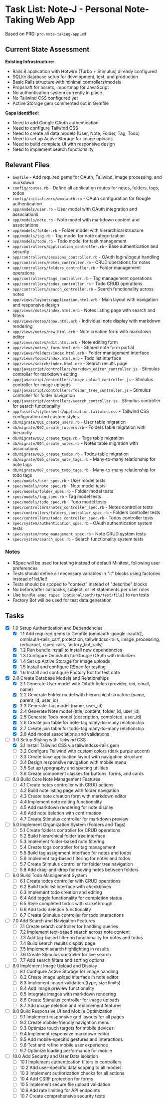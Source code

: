 # Task List: Note-J - Personal Note-Taking Web App

Based on PRD: `prd-note-taking-app.md`

## Current State Assessment

**Existing Infrastructure:**
- Rails 8 application with Hotwire (Turbo + Stimulus) already configured
- SQLite database setup for development, test, and production
- Basic Rails structure with minimal controllers/models
- Propshaft for assets, importmap for JavaScript
- No authentication system currently in place
- No Tailwind CSS configured yet
- Active Storage gem commented out in Gemfile

**Gaps Identified:**
- Need to add Google OAuth authentication
- Need to configure Tailwind CSS
- Need to create all data models (User, Note, Folder, Tag, Todo)
- Need to set up Active Storage for image uploads
- Need to build complete UI with responsive design
- Need to implement search functionality

## Relevant Files

- `Gemfile` - Add required gems for OAuth, Tailwind, image processing, and markdown
- `config/routes.rb` - Define all application routes for notes, folders, tags, todos
- `config/initializers/omniauth.rb` - OAuth configuration for Google authentication
- `app/models/user.rb` - User model with OAuth integration and associations
- `app/models/note.rb` - Note model with markdown content and associations
- `app/models/folder.rb` - Folder model with hierarchical structure
- `app/models/tag.rb` - Tag model for note categorization
- `app/models/todo.rb` - Todo model for task management
- `app/controllers/application_controller.rb` - Base authentication and security
- `app/controllers/sessions_controller.rb` - OAuth login/logout handling
- `app/controllers/notes_controller.rb` - CRUD operations for notes
- `app/controllers/folders_controller.rb` - Folder management operations
- `app/controllers/tags_controller.rb` - Tag management operations
- `app/controllers/todos_controller.rb` - Todo CRUD operations
- `app/controllers/search_controller.rb` - Search functionality across notes
- `app/views/layouts/application.html.erb` - Main layout with navigation and responsive design
- `app/views/notes/index.html.erb` - Notes listing page with search and filters
- `app/views/notes/show.html.erb` - Individual note display with markdown rendering
- `app/views/notes/new.html.erb` - Note creation form with markdown editor
- `app/views/notes/edit.html.erb` - Note editing form
- `app/views/notes/_form.html.erb` - Shared note form partial
- `app/views/folders/index.html.erb` - Folder management interface
- `app/views/todos/index.html.erb` - Todo list interface
- `app/views/search/index.html.erb` - Search results page
- `app/javascript/controllers/markdown_editor_controller.js` - Stimulus controller for markdown editing
- `app/javascript/controllers/image_upload_controller.js` - Stimulus controller for image uploads
- `app/javascript/controllers/folder_tree_controller.js` - Stimulus controller for folder navigation
- `app/javascript/controllers/search_controller.js` - Stimulus controller for search functionality
- `app/assets/stylesheets/application.tailwind.css` - Tailwind CSS configuration and custom styles
- `db/migrate/001_create_users.rb` - User table migration
- `db/migrate/002_create_folders.rb` - Folders table migration with hierarchy
- `db/migrate/003_create_tags.rb` - Tags table migration
- `db/migrate/004_create_notes.rb` - Notes table migration with associations
- `db/migrate/005_create_todos.rb` - Todos table migration
- `db/migrate/006_create_note_tags.rb` - Many-to-many relationship for note tags
- `db/migrate/007_create_todo_tags.rb` - Many-to-many relationship for todo tags
- `spec/models/user_spec.rb` - User model tests
- `spec/models/note_spec.rb` - Note model tests
- `spec/models/folder_spec.rb` - Folder model tests
- `spec/models/tag_spec.rb` - Tag model tests
- `spec/models/todo_spec.rb` - Todo model tests
- `spec/controllers/notes_controller_spec.rb` - Notes controller tests
- `spec/controllers/folders_controller_spec.rb` - Folders controller tests
- `spec/controllers/todos_controller_spec.rb` - Todos controller tests
- `spec/system/authentication_spec.rb` - OAuth authentication system tests
- `spec/system/note_management_spec.rb` - Note CRUD system tests
- `spec/system/search_spec.rb` - Search functionality system tests

### Notes

- RSpec will be used for testing instead of default Minitest, following user preferences
- Tests should define all necessary variables in "it" blocks using factories instead of let/let!
- Tests should be scoped to "context" instead of "describe" blocks
- No before/after callbacks, subject, or let statements per user rules
- Use `bundle exec rspec [optional/path/to/test/file]` to run tests
- Factory Bot will be used for test data generation

## Tasks

- [x] 1.0 Setup Authentication and Dependencies
  - [x] 1.1 Add required gems to Gemfile (omniauth-google-oauth2, omniauth-rails_csrf_protection, tailwindcss-rails, image_processing, redcarpet, rspec-rails, factory_bot_rails)
  - [x] 1.2 Run bundle install to install new dependencies
  - [x] 1.3 Configure OmniAuth for Google OAuth with initializer
  - [x] 1.4 Set up Active Storage for image uploads
  - [x] 1.5 Install and configure RSpec for testing
  - [x] 1.6 Install and configure Factory Bot for test data

- [x] 2.0 Create Database Models and Relationships
  - [x] 2.1 Generate User model with OAuth fields (provider, uid, email, name)
  - [x] 2.2 Generate Folder model with hierarchical structure (name, parent_id, user_id)
  - [x] 2.3 Generate Tag model (name, user_id)
  - [x] 2.4 Generate Note model (title, content, folder_id, user_id)
  - [x] 2.5 Generate Todo model (description, completed, user_id)
  - [x] 2.6 Create join table for note-tag many-to-many relationship
  - [x] 2.7 Create join table for todo-tag many-to-many relationship
  - [x] 2.8 Add model associations and validations

- [ ] 3.0 Setup Styling with Tailwind CSS
  - [x] 3.1 Install Tailwind CSS via tailwindcss-rails gem
  - [ ] 3.2 Configure Tailwind with custom colors (dark purple accent)
  - [ ] 3.3 Create base application layout with navigation structure
  - [ ] 3.4 Design responsive navigation with mobile menu
  - [ ] 3.5 Set up typography and spacing utilities
  - [ ] 3.6 Create component classes for buttons, forms, and cards

- [ ] 4.0 Build Core Note Management Features
  - [ ] 4.1 Create notes controller with CRUD actions
  - [ ] 4.2 Build note listing page with folder navigation
  - [ ] 4.3 Create note creation form with markdown editor
  - [ ] 4.4 Implement note editing functionality
  - [ ] 4.5 Add markdown rendering for note display
  - [ ] 4.6 Add note deletion with confirmation
  - [ ] 4.7 Create Stimulus controller for markdown preview

- [ ] 5.0 Implement Organization System (Folders and Tags)
  - [ ] 5.1 Create folders controller for CRUD operations
  - [ ] 5.2 Build hierarchical folder tree interface
  - [ ] 5.3 Implement folder-based note filtering
  - [ ] 5.4 Create tags controller for tag management
  - [ ] 5.5 Build tag assignment interface for notes and todos
  - [ ] 5.6 Implement tag-based filtering for notes and todos
  - [ ] 5.7 Create Stimulus controller for folder tree navigation
  - [ ] 5.8 Add drag-and-drop for moving notes between folders

- [ ] 6.0 Build Todo Management System
  - [ ] 6.1 Create todos controller with CRUD operations
  - [ ] 6.2 Build todo list interface with checkboxes
  - [ ] 6.3 Implement todo creation and editing
  - [ ] 6.4 Add toggle functionality for completion status
  - [ ] 6.5 Style completed todos with strikethrough
  - [ ] 6.6 Add todo deletion functionality
  - [ ] 6.7 Create Stimulus controller for todo interactions

- [ ] 7.0 Add Search and Navigation Features
  - [ ] 7.1 Create search controller for handling queries
  - [ ] 7.2 Implement text-based search across note content
  - [ ] 7.3 Add tag-based filtering functionality for notes and todos
  - [ ] 7.4 Build search results display page
  - [ ] 7.5 Implement search highlighting in results
  - [ ] 7.6 Create Stimulus controller for live search
  - [ ] 7.7 Add search filters and sorting options

- [ ] 8.0 Implement Image Upload and Display
  - [ ] 8.1 Configure Active Storage for image handling
  - [ ] 8.2 Create image upload interface in note editor
  - [ ] 8.3 Implement image validation (type, size limits)
  - [ ] 8.4 Add image preview functionality
  - [ ] 8.5 Integrate images with markdown rendering
  - [ ] 8.6 Create Stimulus controller for image uploads
  - [ ] 8.7 Add image deletion and replacement features

- [ ] 9.0 Build Responsive UI and Mobile Optimization
  - [ ] 9.1 Implement responsive grid layouts for all pages
  - [ ] 9.2 Create mobile-friendly navigation menu
  - [ ] 9.3 Optimize touch targets for mobile devices
  - [ ] 9.4 Implement responsive markdown editor
  - [ ] 9.5 Add mobile-specific gestures and interactions
  - [ ] 9.6 Test and refine mobile user experience
  - [ ] 9.7 Optimize loading performance for mobile

- [ ] 10.0 Add Security and User Data Isolation
  - [ ] 10.1 Implement authentication filters in controllers
  - [ ] 10.2 Add user-specific data scoping to all models
  - [ ] 10.3 Implement authorization checks for all actions
  - [ ] 10.4 Add CSRF protection for forms
  - [ ] 10.5 Implement secure file upload validation
  - [ ] 10.6 Add rate limiting for API endpoints
  - [ ] 10.7 Create comprehensive security tests
